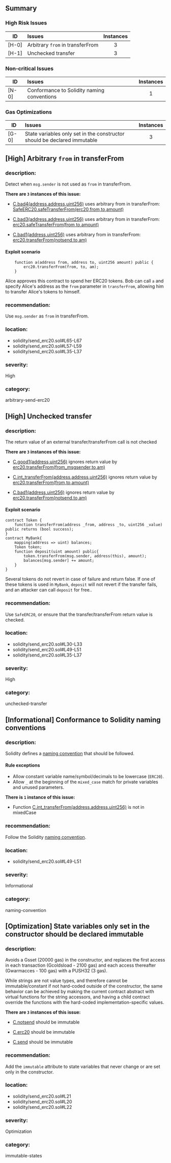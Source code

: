 ## Summary 

### High Risk Issues

|ID|Issues|Instances|
|---|:---|:---:|
| [H-0] | Arbitrary `from` in transferFrom | 3 |
| [H-1] | Unchecked transfer | 3 |


### Non-critical Issues

|ID|Issues|Instances|
|---|:---|:---:|
| [N-0] | Conformance to Solidity naming conventions | 1 |


### Gas Optimizations

|ID|Issues|Instances|
|---|:---|:---:|
| [G-0] | State variables only set in the constructor should be declared immutable | 3 |



## [High] Arbitrary `from` in transferFrom

### description:
Detect when `msg.sender` is not used as `from` in transferFrom.

**There are `3` instances of this issue:**

- [C.bad4(address,address,uint256)](solidity/send_erc20.sol#L65-L67) uses arbitrary from in transferFrom: [SafeERC20.safeTransferFrom(erc20,from,to,amount)](solidity/send_erc20.sol#L66)

- [C.bad3(address,address,uint256)](solidity/send_erc20.sol#L57-L59) uses arbitrary from in transferFrom: [erc20.safeTransferFrom(from,to,amount)](solidity/send_erc20.sol#L58)

- [C.bad1(address,uint256)](solidity/send_erc20.sol#L35-L37) uses arbitrary from in transferFrom: [erc20.transferFrom(notsend,to,am)](solidity/send_erc20.sol#L36)

#### Exploit scenario

```solidity
    function a(address from, address to, uint256 amount) public {
        erc20.transferFrom(from, to, am);
    }
```
Alice approves this contract to spend her ERC20 tokens. Bob can call `a` and specify Alice's address as the `from` parameter in `transferFrom`, allowing him to transfer Alice's tokens to himself.

### recommendation:

Use `msg.sender` as `from` in transferFrom.


### location:
- solidity/send_erc20.sol#L65-L67
- solidity/send_erc20.sol#L57-L59
- solidity/send_erc20.sol#L35-L37

### severity:
High

### category:
arbitrary-send-erc20

## [High] Unchecked transfer

### description:
The return value of an external transfer/transferFrom call is not checked

**There are `3` instances of this issue:**

- [C.good1(address,uint256)](solidity/send_erc20.sol#L30-L33) ignores return value by [erc20.transferFrom(from_msgsender,to,am)](solidity/send_erc20.sol#L32)

- [C.int_transferFrom(address,address,uint256)](solidity/send_erc20.sol#L49-L51) ignores return value by [erc20.transferFrom(from,to,amount)](solidity/send_erc20.sol#L50)

- [C.bad1(address,uint256)](solidity/send_erc20.sol#L35-L37) ignores return value by [erc20.transferFrom(notsend,to,am)](solidity/send_erc20.sol#L36)

#### Exploit scenario

```solidity
contract Token {
    function transferFrom(address _from, address _to, uint256 _value) public returns (bool success);
}
contract MyBank{  
    mapping(address => uint) balances;
    Token token;
    function deposit(uint amount) public{
        token.transferFrom(msg.sender, address(this), amount);
        balances[msg.sender] += amount;
    }
}
```
Several tokens do not revert in case of failure and return false. If one of these tokens is used in `MyBank`, `deposit` will not revert if the transfer fails, and an attacker can call `deposit` for free..

### recommendation:
Use `SafeERC20`, or ensure that the transfer/transferFrom return value is checked.

### location:
- solidity/send_erc20.sol#L30-L33
- solidity/send_erc20.sol#L49-L51
- solidity/send_erc20.sol#L35-L37

### severity:
High

### category:
unchecked-transfer

## [Informational] Conformance to Solidity naming conventions

### description:

Solidity defines a [naming convention](https://solidity.readthedocs.io/en/v0.4.25/style-guide.html#naming-conventions) that should be followed.
#### Rule exceptions
- Allow constant variable name/symbol/decimals to be lowercase (`ERC20`).
- Allow `_` at the beginning of the `mixed_case` match for private variables and unused parameters.

**There is `1` instance of this issue:**

- Function [C.int_transferFrom(address,address,uint256)](solidity/send_erc20.sol#L49-L51) is not in mixedCase


### recommendation:
Follow the Solidity [naming convention](https://solidity.readthedocs.io/en/v0.4.25/style-guide.html#naming-conventions).

### location:
- solidity/send_erc20.sol#L49-L51

### severity:
Informational

### category:
naming-convention

## [Optimization] State variables only set in the constructor should be declared immutable

### description:

Avoids a Gsset (20000 gas) in the constructor, and replaces the first access in each transaction (Gcoldsload - 2100 gas) and each access thereafter (Gwarmacces - 100 gas) with a PUSH32 (3 gas).

While strings are not value types, and therefore cannot be immutable/constant if not hard-coded outside of the constructor, the same behavior can be achieved by making the current contract abstract with virtual functions for the string accessors, and having a child contract override the functions with the hard-coded implementation-specific values.
    

**There are `3` instances of this issue:**

- [C.notsend](solidity/send_erc20.sol#L21) should be immutable 

- [C.erc20](solidity/send_erc20.sol#L20) should be immutable 

- [C.send](solidity/send_erc20.sol#L22) should be immutable 


### recommendation:
Add the `immutable` attribute to state variables that never change or are set only in the constructor.

### location:
- solidity/send_erc20.sol#L21
- solidity/send_erc20.sol#L20
- solidity/send_erc20.sol#L22

### severity:
Optimization

### category:
immutable-states
